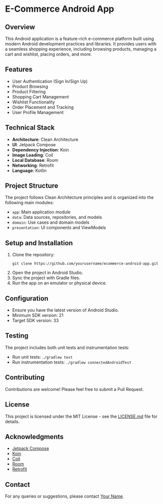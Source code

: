 # E-Commerce Android App

## Overview

This Android application is a feature-rich e-commerce platform built using modern Android development practices and libraries. It provides users with a seamless shopping experience, including browsing products, managing a cart and wishlist, placing orders, and more.

## Features

- User Authentication (Sign In/Sign Up)
- Product Browsing
- Product Filtering
- Shopping Cart Management
- Wishlist Functionality
- Order Placement and Tracking
- User Profile Management

## Technical Stack

- **Architecture**: Clean Architecture
- **UI**: Jetpack Compose
- **Dependency Injection**: Koin
- **Image Loading**: Coil
- **Local Database**: Room
- **Networking**: Retrofit
- **Language**: Kotlin

## Project Structure

The project follows Clean Architecture principles and is organized into the following main modules:

- `app`: Main application module
- `data`: Data sources, repositories, and models
- `domain`: Use cases and domain models
- `presentation`: UI components and ViewModels

## Setup and Installation

1. Clone the repository:
   ```
   git clone https://github.com/yourusername/ecommerce-android-app.git
   ```
2. Open the project in Android Studio.
3. Sync the project with Gradle files.
4. Run the app on an emulator or physical device.

## Configuration

- Ensure you have the latest version of Android Studio.
- Minimum SDK version: 21
- Target SDK version: 33

## Testing

The project includes both unit tests and instrumentation tests:

- Run unit tests: `./gradlew test`
- Run instrumentation tests: `./gradlew connectedAndroidTest`

## Contributing

Contributions are welcome! Please feel free to submit a Pull Request.

## License

This project is licensed under the MIT License - see the [LICENSE.md](LICENSE.md) file for details.

## Acknowledgments

- [Jetpack Compose](https://developer.android.com/jetpack/compose)
- [Koin](https://insert-koin.io/)
- [Coil](https://coil-kt.github.io/coil/)
- [Room](https://developer.android.com/training/data-storage/room)
- [Retrofit](https://square.github.io/retrofit/)

## Contact

For any queries or suggestions, please contact [Your Name](mailto:your.email@example.com).
